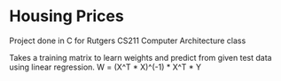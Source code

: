 # Housing Prices
Project done in C for Rutgers CS211 Computer Architecture class

Takes a training matrix to learn weights and predict from given test data using linear regression.
W = (X^T * X)^(-1) * X^T * Y
